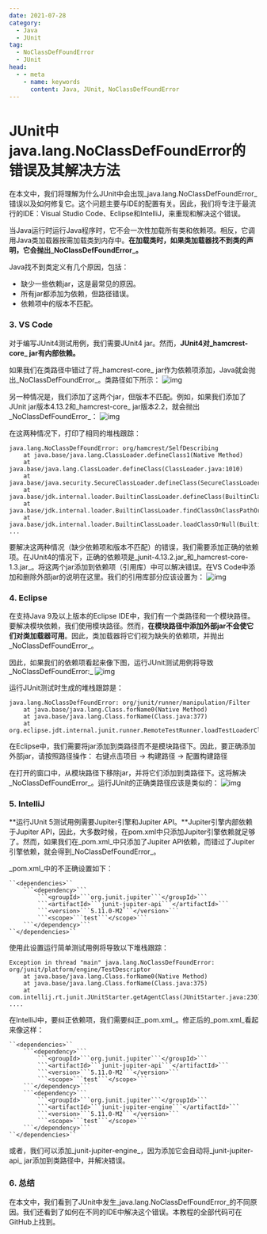 ```yaml
---
date: 2021-07-28
category:
  - Java
  - JUnit
tag:
  - NoClassDefFoundError
  - JUnit
head:
  - - meta
    - name: keywords
      content: Java, JUnit, NoClassDefFoundError
---
```

# JUnit中java.lang.NoClassDefFoundError的错误及其解决方法

在本文中，我们将理解为什么JUnit中会出现_java.lang.NoClassDefFoundError_错误以及如何修复它。这个问题主要与IDE的配置有关。因此，我们将专注于最流行的IDE：Visual Studio Code、Eclipse和IntelliJ，来重现和解决这个错误。

当Java运行时运行Java程序时，它不会一次性加载所有类和依赖项。相反，它调用Java类加载器按需加载类到内存中。**在加载类时，如果类加载器找不到类的声明，它会抛出_NoClassDefFoundError_。**

Java找不到类定义有几个原因，包括：
- 缺少一些依赖jar，这是最常见的原因。
- 所有jar都添加为依赖，但路径错误。
- 依赖项中的版本不匹配。

### 3. VS Code

对于编写JUnit4测试用例，我们需要JUnit4 jar。然而，**JUnit4对_hamcrest-core_ jar有内部依赖。**

如果我们在类路径中错过了将_hamcrest-core_ jar作为依赖项添加，Java就会抛出_NoClassDefFoundError_。类路径如下所示：
![img](https://www.baeldung.com/wp-content/uploads/2021/07/j1.png)

另一种情况是，我们添加了这两个jar，但版本不匹配。例如，如果我们添加了JUnit jar版本4.13.2和_hamcrest-core_ jar版本2.2，就会抛出_NoClassDefFoundError_：
![img](https://www.baeldung.com/wp-content/uploads/2021/07/j2.png)

在这两种情况下，打印了相同的堆栈跟踪：

```
java.lang.NoClassDefFoundError: org/hamcrest/SelfDescribing
    at java.base/java.lang.ClassLoader.defineClass1(Native Method)
    at java.base/java.lang.ClassLoader.defineClass(ClassLoader.java:1010)
    at java.base/java.security.SecureClassLoader.defineClass(SecureClassLoader.java:150)
    at java.base/jdk.internal.loader.BuiltinClassLoader.defineClass(BuiltinClassLoader.java:855)
    at java.base/jdk.internal.loader.BuiltinClassLoader.findClassOnClassPathOrNull(BuiltinClassLoader.java:753)
    at java.base/jdk.internal.loader.BuiltinClassLoader.loadClassOrNull(BuiltinClassLoader.java:676) ...
```

要解决这两种情况（缺少依赖项和版本不匹配）的错误，我们需要添加正确的依赖项。在JUnit4的情况下，正确的依赖项是_junit-4.13.2.jar_和_hamcrest-core-1.3.jar_。将这两个jar添加到依赖项（引用库）中可以解决错误。在VS Code中添加和删除外部jar的说明在这里。我们的引用库部分应该设置为：
![img](https://www.baeldung.com/wp-content/uploads/2021/07/j3.png)

### 4. Eclipse

在支持Java 9及以上版本的Eclipse IDE中，我们有一个类路径和一个模块路径。要解决模块依赖，我们使用模块路径。然而，**在模块路径中添加外部jar不会使它们对类加载器可用**。因此，类加载器将它们视为缺失的依赖项，并抛出_NoClassDefFoundError_。

因此，如果我们的依赖项看起来像下图，运行JUnit测试用例将导致_NoClassDefFoundError:_
![img](https://www.baeldung.com/wp-content/uploads/2021/07/eclipse_modulePath.png)

运行JUnit测试时生成的堆栈跟踪是：

```
java.lang.NoClassDefFoundError: org/junit/runner/manipulation/Filter
    at java.base/java.lang.Class.forName0(Native Method)
    at java.base/java.lang.Class.forName(Class.java:377)
    at org.eclipse.jdt.internal.junit.runner.RemoteTestRunner.loadTestLoaderClass(RemoteTestRunner.java:381)
```

在Eclipse中，我们需要将jar添加到类路径而不是模块路径下。因此，要正确添加外部jar，请按照路径操作：
右键点击项目 -> 构建路径 -> 配置构建路径

在打开的窗口中，从模块路径下移除jar，并将它们添加到类路径下。这将解决_NoClassDefFoundError_。运行JUnit的正确类路径应该是类似的：
![img](https://www.baeldung.com/wp-content/uploads/2021/07/eclipse_correct_setup.png)

### 5. IntelliJ

**运行JUnit 5测试用例需要Jupiter引擎和Jupiter API。**Jupiter引擎内部依赖于Jupiter API，因此，大多数时候，在pom.xml中只添加Jupiter引擎依赖就足够了。然而，如果我们在_pom.xml_中只添加了Jupiter API依赖，而错过了Jupiter引擎依赖，就会得到_NoClassDefFoundError_。

_pom.xml_中的不正确设置如下：

```
``<dependencies>``
    ```<dependency>```
        ```<groupId>```org.junit.jupiter```</groupId>```
        ```<artifactId>```junit-jupiter-api```</artifactId>```
        ```<version>```5.11.0-M2```</version>```
        ```<scope>```test```</scope>```
    ```</dependency>```
``</dependencies>``
```

使用此设置运行简单测试用例将导致以下堆栈跟踪：

```
Exception in thread "main" java.lang.NoClassDefFoundError: org/junit/platform/engine/TestDescriptor
    at java.base/java.lang.Class.forName0(Native Method)
    at java.base/java.lang.Class.forName(Class.java:375)
    at com.intellij.rt.junit.JUnitStarter.getAgentClass(JUnitStarter.java:230)
....
```

在IntelliJ中，要纠正依赖项，我们需要纠正_pom.xml_。修正后的_pom.xml_看起来像这样：

```
``<dependencies>``
    ```<dependency>```
        ```<groupId>```org.junit.jupiter```</groupId>```
        ```<artifactId>```junit-jupiter-api```</artifactId>```
        ```<version>```5.11.0-M2```</version>```
        ```<scope>```test```</scope>```
    ```</dependency>```
    ```<dependency>```
        ```<groupId>```org.junit.jupiter```</groupId>```
        ```<artifactId>```junit-jupiter-engine```</artifactId>```
        ```<version>```5.11.0-M2```</version>```
        ```<scope>```test```</scope>```
    ```</dependency>```
``</dependencies>``
```

或者，我们可以添加_junit-jupiter-engine_，因为添加它会自动将_junit-jupiter-api_ jar添加到类路径中，并解决错误。

### 6. 总结

在本文中，我们看到了JUnit中发生_java.lang.NoClassDefFoundError_的不同原因。我们还看到了如何在不同的IDE中解决这个错误。本教程的全部代码可在GitHub上找到。